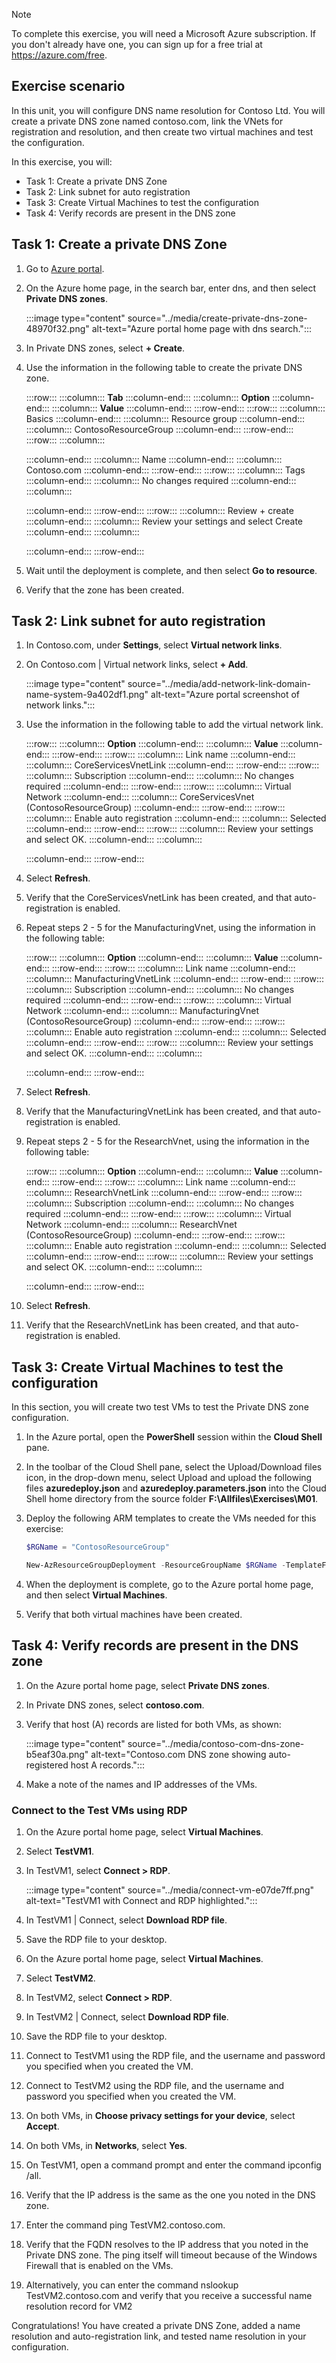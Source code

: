 > [!NOTE]
> To complete this exercise, you will need a Microsoft Azure subscription. If you don't already have one, you can sign up for a free trial at https://azure.com/free.

## Exercise scenario

In this unit, you will configure DNS name resolution for Contoso Ltd. You will create a private DNS zone named contoso.com, link the VNets for registration and resolution, and then create two virtual machines and test the configuration.

In this exercise, you will:

 -  Task 1: Create a private DNS Zone
 -  Task 2: Link subnet for auto registration
 -  Task 3: Create Virtual Machines to test the configuration
 -  Task 4: Verify records are present in the DNS zone

## Task 1: Create a private DNS Zone

1.  Go to [Azure portal](https://portal.azure.com/).
2.  On the Azure home page, in the search bar, enter dns, and then select **Private DNS zones**.

    :::image type="content" source="../media/create-private-dns-zone-48970f32.png" alt-text="Azure portal home page with dns search.":::
    
3.  In Private DNS zones, select **+ Create**.
4.  Use the information in the following table to create the private DNS zone.
    
    :::row:::
      :::column:::
        **Tab**
      :::column-end:::
      :::column:::
        **Option**
      :::column-end:::
      :::column:::
        **Value**
      :::column-end:::
    :::row-end:::
    :::row:::
      :::column:::
        Basics
      :::column-end:::
      :::column:::
        Resource group
      :::column-end:::
      :::column:::
        ContosoResourceGroup
      :::column-end:::
    :::row-end:::
    :::row:::
      :::column:::
        
      :::column-end:::
      :::column:::
        Name
      :::column-end:::
      :::column:::
        Contoso.com
      :::column-end:::
    :::row-end:::
    :::row:::
      :::column:::
        Tags
      :::column-end:::
      :::column:::
        No changes required
      :::column-end:::
      :::column:::
        
      :::column-end:::
    :::row-end:::
    :::row:::
      :::column:::
        Review + create
      :::column-end:::
      :::column:::
        Review your settings and select Create
      :::column-end:::
      :::column:::
        
      :::column-end:::
    :::row-end:::
    
5.  Wait until the deployment is complete, and then select **Go to resource**.
6.  Verify that the zone has been created.

## Task 2: Link subnet for auto registration

1.  In Contoso.com, under **Settings**, select **Virtual network links**.
2.  On Contoso.com \| Virtual network links, select **+ Add**.

    :::image type="content" source="../media/add-network-link-domain-name-system-9a402df1.png" alt-text="Azure portal screenshot of network links.":::


3.  Use the information in the following table to add the virtual network link.
    
    :::row:::
      :::column:::
        **Option**
      :::column-end:::
      :::column:::
        **Value**
      :::column-end:::
    :::row-end:::
    :::row:::
      :::column:::
        Link name
      :::column-end:::
      :::column:::
        CoreServicesVnetLink
      :::column-end:::
    :::row-end:::
    :::row:::
      :::column:::
        Subscription
      :::column-end:::
      :::column:::
        No changes required
      :::column-end:::
    :::row-end:::
    :::row:::
      :::column:::
        Virtual Network
      :::column-end:::
      :::column:::
        CoreServicesVnet (ContosoResourceGroup)
      :::column-end:::
    :::row-end:::
    :::row:::
      :::column:::
        Enable auto registration
      :::column-end:::
      :::column:::
        Selected
      :::column-end:::
    :::row-end:::
    :::row:::
      :::column:::
        Review your settings and select OK.
      :::column-end:::
      :::column:::
        
      :::column-end:::
    :::row-end:::
    
4.  Select **Refresh**.
5.  Verify that the CoreServicesVnetLink has been created, and that auto-registration is enabled.
6.  Repeat steps 2 - 5 for the ManufacturingVnet, using the information in the following table:
    
    :::row:::
      :::column:::
        **Option**
      :::column-end:::
      :::column:::
        **Value**
      :::column-end:::
    :::row-end:::
    :::row:::
      :::column:::
        Link name
      :::column-end:::
      :::column:::
        ManufacturingVnetLink
      :::column-end:::
    :::row-end:::
    :::row:::
      :::column:::
        Subscription
      :::column-end:::
      :::column:::
        No changes required
      :::column-end:::
    :::row-end:::
    :::row:::
      :::column:::
        Virtual Network
      :::column-end:::
      :::column:::
        ManufacturingVnet (ContosoResourceGroup)
      :::column-end:::
    :::row-end:::
    :::row:::
      :::column:::
        Enable auto registration
      :::column-end:::
      :::column:::
        Selected
      :::column-end:::
    :::row-end:::
    :::row:::
      :::column:::
        Review your settings and select OK.
      :::column-end:::
      :::column:::
        
      :::column-end:::
    :::row-end:::
    
7.  Select **Refresh**.
8.  Verify that the ManufacturingVnetLink has been created, and that auto-registration is enabled.
9.  Repeat steps 2 - 5 for the ResearchVnet, using the information in the following table:
    
    :::row:::
      :::column:::
        **Option**
      :::column-end:::
      :::column:::
        **Value**
      :::column-end:::
    :::row-end:::
    :::row:::
      :::column:::
        Link name
      :::column-end:::
      :::column:::
        ResearchVnetLink
      :::column-end:::
    :::row-end:::
    :::row:::
      :::column:::
        Subscription
      :::column-end:::
      :::column:::
        No changes required
      :::column-end:::
    :::row-end:::
    :::row:::
      :::column:::
        Virtual Network
      :::column-end:::
      :::column:::
        ResearchVnet (ContosoResourceGroup)
      :::column-end:::
    :::row-end:::
    :::row:::
      :::column:::
        Enable auto registration
      :::column-end:::
      :::column:::
        Selected
      :::column-end:::
    :::row-end:::
    :::row:::
      :::column:::
        Review your settings and select OK.
      :::column-end:::
      :::column:::
        
      :::column-end:::
    :::row-end:::
    
10. Select **Refresh**.
11. Verify that the ResearchVnetLink has been created, and that auto-registration is enabled.

## Task 3: Create Virtual Machines to test the configuration

In this section, you will create two test VMs to test the Private DNS zone configuration.

1. In the Azure portal, open the **PowerShell** session within the **Cloud Shell** pane.

2. In the toolbar of the Cloud Shell pane, select the Upload/Download files icon, in the drop-down menu, select Upload and upload the following files **azuredeploy.json** and **azuredeploy.parameters.json** into the Cloud Shell home directory from the source folder **F:\Allfiles\Exercises\M01**.

3. Deploy the following ARM templates to create the VMs needed for this exercise:

   ```powershell
   $RGName = "ContosoResourceGroup"
   
   New-AzResourceGroupDeployment -ResourceGroupName $RGName -TemplateFile azuredeploy.json -TemplateParameterFile azuredeploy.parameters.json
   ```
  
4. When the deployment is complete, go to the Azure portal home page, and then select **Virtual Machines**.

5. Verify that both virtual machines have been created.

## Task 4: Verify records are present in the DNS zone

1.  On the Azure portal home page, select **Private DNS zones**.
2.  In Private DNS zones, select **contoso.com**.
3.  Verify that host (A) records are listed for both VMs, as shown:

    :::image type="content" source="../media/contoso-com-dns-zone-b5eaf30a.png" alt-text="Contoso.com DNS zone showing auto-registered host A records.":::


4.  Make a note of the names and IP addresses of the VMs.

### Connect to the Test VMs using RDP

1.  On the Azure portal home page, select **Virtual Machines**.
2.  Select **TestVM1**.
3.  In TestVM1, select **Connect > RDP**.

    :::image type="content" source="../media/connect-vm-e07de7ff.png" alt-text="TestVM1 with Connect and RDP highlighted.":::


4.  In TestVM1 \| Connect, select **Download RDP file**.
5.  Save the RDP file to your desktop.
6.  On the Azure portal home page, select **Virtual Machines**.
7.  Select **TestVM2**.
8.  In TestVM2, select **Connect > RDP**.
9.  In TestVM2 \| Connect, select **Download RDP file**.
10. Save the RDP file to your desktop.
11. Connect to TestVM1 using the RDP file, and the username and password you specified when you created the VM.
12. Connect to TestVM2 using the RDP file, and the username and password you specified when you created the VM.
13. On both VMs, in **Choose privacy settings for your device**, select **Accept**.
14. On both VMs, in **Networks**, select **Yes**.
15. On TestVM1, open a command prompt and enter the command ipconfig /all.
16. Verify that the IP address is the same as the one you noted in the DNS zone.
17. Enter the command ping TestVM2.contoso.com.
18. Verify that the FQDN resolves to the IP address that you noted in the Private DNS zone. The ping itself will timeout because of the Windows Firewall that is enabled on the VMs.
19. Alternatively, you can enter the command nslookup TestVM2.contoso.com and verify that you receive a successful name resolution record for VM2

Congratulations! You have created a private DNS Zone, added a name resolution and auto-registration link, and tested name resolution in your configuration.
